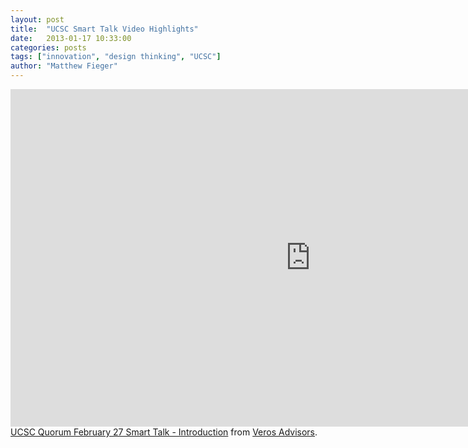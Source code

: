 ```yaml
---
layout: post
title:  "UCSC Smart Talk Video Highlights"
date:   2013-01-17 10:33:00
categories: posts
tags: ["innovation", "design thinking", "UCSC"]
author: "Matthew Fieger"
---
```


<div class="videoWrapper">
<iframe src="http://player.vimeo.com/video/64323251" width="960" height="540" style="border: 0px;" webkitallowfullscreen="" mozallowfullscreen="" allowfullscreen="" kwframeid="1"></iframe>
</div>
<a href="http://vimeo.com/64323251">UCSC Quorum February 27 Smart Talk - Introduction</a> from <a href="http://vimeo.com/verosadvisors">Veros Advisors</a>.